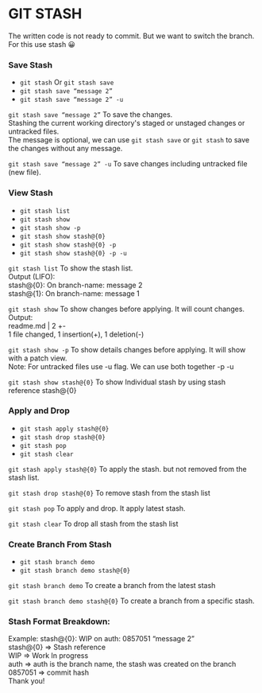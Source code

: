 # GIT STASH
The written code is not ready to commit. But we want to switch the branch. For this use stash 😀

### Save Stash
- `git stash` Or `git stash save`
- `git stash save “message 2”`
- `git stash save “message 2” -u`

`git stash save “message 2”` To save the changes.  
Stashing the current working directory's staged or unstaged changes or untracked files.  
The message is optional, we can use `git stash save` or `git stash` to save the changes without any message.

`git stash save “message 2” -u` To save changes including untracked file (new file).

### View Stash
- `git stash list`
- `git stash show`
- `git stash show -p`
- `git stash show stash@{0}`
- `git stash show stash@{0} -p`
- `git stash show stash@{0} -p -u`

`git stash list` To show the stash list.  
Output (LIFO):  
stash@{0}: On branch-name: message 2  
stash@{1}: On branch-name: message 1  

`git stash show` To show changes before applying. It will count changes.  
Output:  
readme.md | 2 +-  
1 file changed, 1 insertion(+), 1 deletion(-)

`git stash show -p` To show details changes before applying. It will show with a patch view.  
Note: For untracked files use -u flag. We can use both
together -p -u

`git stash show stash@{0}` To show Individual stash by using stash reference stash@{0}


### Apply and Drop
- `git stash apply stash@{0}`
- `git stash drop stash@{0}`
- `git stash pop`
- `git stash clear`

`git stash apply stash@{0}` To apply the stash. but not removed from the stash list.

`git stash drop stash@{0}` To remove stash from the stash list

`git stash pop` To apply and drop. It apply latest stash. 

`git stash clear` To drop all stash from the stash list


### Create Branch From Stash
- `git stash branch demo`
- `git stash branch demo stash@{0}`

`git stash branch demo` To create a branch from the latest
stash

`git stash branch demo stash@{0}` To create a branch from a specific stash.


### Stash Format Breakdown:
Example: stash@{0}: WIP on auth: 0857051 “message 2”  
stash@{0} => Stash reference  
WIP => Work In progress  
auth => auth is the branch name, the stash was created on
the branch  
0857051 => commit hash  
Thank you!
